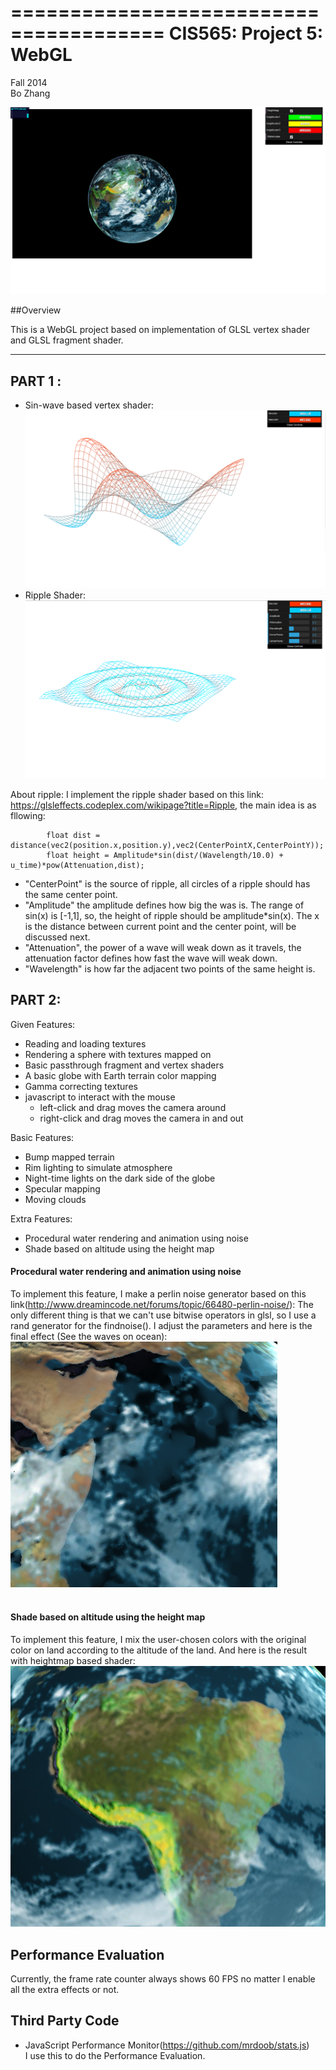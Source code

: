 =======================================
CIS565: Project 5: WebGL
======================================
Fall 2014 <br />
Bo Zhang<br />

![Alt text](https://github.com/wulinjiansheng/Project5-WebGL/blob/master/Pics/All%20Effects.bmp)

##Overview

This is a WebGL project based on implementation of GLSL vertex shader and GLSL fragment shader.

-------------------------------------------------------------------------------
PART 1 :
-------------------------------------------------------------------------------
* Sin-wave based vertex shader:
![Alt text](https://github.com/wulinjiansheng/Project5-WebGL/blob/master/Pics/Vertex%20Wave.bmp)
* Ripple Shader:
![Alt text](https://github.com/wulinjiansheng/Project5-WebGL/blob/master/Pics/Ripple.bmp)

About ripple:
I implement the ripple shader based on this link: https://glsleffects.codeplex.com/wikipage?title=Ripple, the main idea is as fllowing:
```
        float dist = distance(vec2(position.x,position.y),vec2(CenterPointX,CenterPointY));
        float height = Amplitude*sin(dist/(Wavelength/10.0) + u_time)*pow(Attenuation,dist);
```
* "CenterPoint" is the source of ripple, all circles of a ripple should has the same center point.
* "Amplitude" the amplitude defines how big the was is. The range of sin(x) is [-1,1], so, the height of ripple should be amplitude*sin(x). The x is the distance between current point and the center point, will be discussed next.
* "Attenuation", the power of a wave will weak down as it travels, the attenuation factor defines how fast the wave will weak down.
* "Wavelength" is how far the adjacent two points of the same height is.

PART 2:
-------------------------------------------------------------------------------
Given Features:
* Reading and loading textures
* Rendering a sphere with textures mapped on
* Basic passthrough fragment and vertex shaders 
* A basic globe with Earth terrain color mapping
* Gamma correcting textures
* javascript to interact with the mouse
  * left-click and drag moves the camera around
  * right-click and drag moves the camera in and out

Basic Features:
* Bump mapped terrain
* Rim lighting to simulate atmosphere
* Night-time lights on the dark side of the globe
* Specular mapping
* Moving clouds

Extra Features:
* Procedural water rendering and animation using noise 
* Shade based on altitude using the height map

#### Procedural water rendering and animation using noise 
To implement this feature, I make a perlin noise generator based on this link(http://www.dreamincode.net/forums/topic/66480-perlin-noise/): 
The only different thing is that we can't use bitwise operators in glsl, so I use a rand generator for the findnoise(). I adjust the parameters and here is the final effect (See the waves on ocean):<br />
![Alt text](https://github.com/wulinjiansheng/Project5-WebGL/blob/master/Pics/Water.bmp)
<br />
<br />
#### Shade based on altitude using the height map
To implement this feature, I mix the user-chosen colors with the original color on land according to the altitude of the land. And here is the result with heightmap based shader:<br />
![Alt text](https://github.com/wulinjiansheng/Project5-WebGL/blob/master/Pics/HeightMap%20Shader.bmp)


Performance Evaluation
-------------------------------------------------------------------------------
Currently, the frame rate counter always shows 60 FPS no matter I enable all the extra effects or not.


Third Party Code
-------------------------------------------------------------------------------
* JavaScript Performance Monitor(https://github.com/mrdoob/stats.js)<br />
I use this to do the Performance Evaluation.


